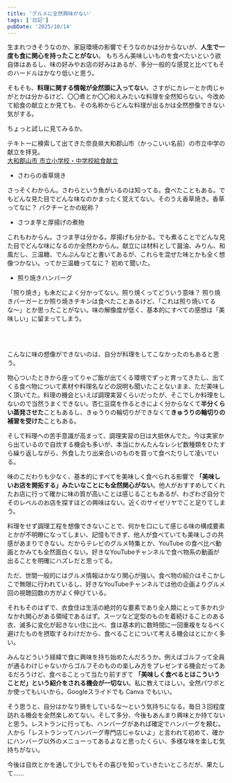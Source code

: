 ```yaml
---
title: 'グルメに全然興味がない'
tags: ['日記']
pubDate: '2025/10/14'
---
```


生まれつきそうなのか、家庭環境の影響でそうなのかは分からないが、**人生で一度も食に関心を持ったことがない**。
もちろん美味しいものを食べたいという欲自体はあるし、味の好みやお店の好みはあるが、多分一般的な感覚と比べてもそのハードルはかなり低いと思う。

そもそも、**料理に関する情報が全然頭に入ってない**。さすがにカレーとか肉じゃがとかは分かるけど、〇〇煮とか〇〇和えみたいな料理を全然知らない。今改めて給食の献立とか見ても、その名称からどんな料理が出るかは全然想像できない気がする。

ちょっと試しに見てみるか。

テキトーに検索して出てきた奈良県大和郡山市（かっこいい名前）の市立中学の献立を拝見。<br>
[大和郡山市 市立小学校・中学校給食献立](https://www.city.yamatokoriyama.lg.jp/soshiki/gakkokyushokujimusho/gakkokyoiku/3/1094.html)

- さわらの香草焼き

さっそくわからん。さわらという魚がいるのは知ってる。食べたこともある。でもどんな見た目でどんな味なのかまったく覚えてない。そのうえ香草焼き。香草ってなに？ パクチーとかの総称？

- さつま芋と厚揚げの煮物

これもわからん。さつま芋は分かる。厚揚げも分かる。でも煮ることでどんな見た目でどんな味になるのか全然わからん。献立には材料として醤油、みりん、和風だし、三温糖、でんぷんなどと書いてあるが、これらを混ぜた味とかも全く想像つかない。ってか三温糖ってなに？ 初めて聞いた。

- 照り焼きハンバーグ

「照り焼き」も未だによく分かってない。照り焼くってどういう意味？ 照り焼きバーガーとか照り焼きチキンは食べたことあるけど、「これは照り焼いてるな〜」とか思ったことがない。味の解像度が低く、基本的にすべての感想は「美味しい」に留まってしまう。

<br><br>

こんなに味の想像ができないのは、自分が料理をしてこなかったのもあると思う。

物心ついたときから座ってりゃご飯が出てくる環境でずっと育ってきたし、出てくる食べ物について素材や料理名などの説明も聞いたことないまま、ただ美味しく頂いてた。料理の機会といえば調理実習くらいだったが、そこでしか料理をしないので当然うまくできない。杏仁豆腐を作るときによく分からなくて**半分くらい蒸発させた**こともあるし、きゅうりの輪切りができなくて**きゅうりの輪切りの補習を受けた**こともある。

そして料理への苦手意識が高まって、調理実習の日は大抵休んでた。今は実家から出ているので自炊する機会も多いが、本当にかんたんなレシピ数種類をひたすら繰り返しながら、外食したり出来合いのものを買って食べたりして凌いでいる。

味のこだわりも少なく、基本的にすべてを美味しく食べられる影響で **「美味しいお店を開拓する」みたいなことにも全然関心がない**。他人がおすすめしてくれたお店に行って確かに味の質が高いことは感じることもあるが、わざわざ自分でそのレベルのお店を探すほどの興味はない。近くのサイゼリヤでこと足りてしまう。

料理をせず調理工程を想像できないことで、何かを口にして感じる味の構成要素とかが不明瞭になってしまい、記憶もできず、他人が食べていても美味しさの共感があまりできない。だからテレビのグルメ特集とか、YouTube の食べ比べ動画とかみても全然面白くない。好きなYouTubeチャンネルで食べ物系の動画が出ることを明確にハズレだと思ってる。

ただ、世間一般的にはグルメ情報はかなり関心が強い。食べ物の紹介はそこかしこで無限に行われているし、好きなYouTubeチャンネルでは他の企画よりグルメ回の視聴回数の方がよく伸びている。

それもそのはずで、衣食住は生活の絶対的な要素であり全人類にとって多かれ少なかれ関心がある領域であるはず。スーツなど定型のものを着続けることのある衣、滅多に変化が起きない住に比べ、食は基本的に数時間に一回重複をなるべく避けたものを摂取するわけだから、食べることについて考える機会はとにかく多い。

みんなどういう経緯で食に興味を持ち始めたんだろうか。例えばゴルフって全員が通るわけじゃないからゴルフそのものの楽しみ方をプレゼンする機会だってあるだろうけど、食べることって当たり前すぎて **「美味しく食べるとはこういうことだ」という紹介をされる機会が一切ない**。私に教えてほしい。全然パワポとか使ってもいいから。Googleスライドでも Canva でもいい。

そう思うと、自分はかなり損をしているな〜という気持ちになる。毎日３回程度訪れる機会を全然楽しめてない。そして多分、今後もあんまり興味とか持てないと思う。レストランに行っても、ハンバーグがあれば確定でハンバーグを頼む。人から「レストランってハンバーグ専門店じゃないよ」と言われて初めて、確かにハンバーグ以外のメニューってあるよなと思ったくらい、多様な味を楽しむ気持ちがない。

今後は自炊とかを通して少しでもその喜びを知っていきたいところだが、果たして……

